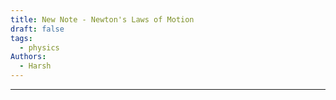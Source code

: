 ```yaml
---
title: New Note - Newton's Laws of Motion
draft: false
tags:
  - physics
Authors:
  - Harsh
---
```

---
